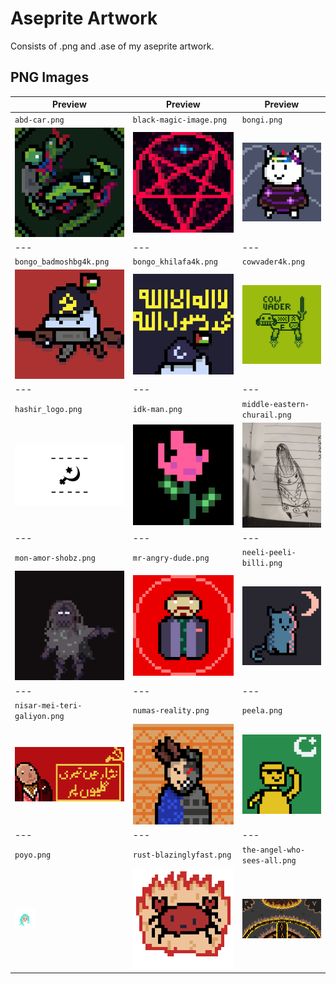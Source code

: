 # Aseprite Artwork
Consists of .png and .ase of my aseprite artwork.

## PNG Images
| Preview | Preview | Preview |
| --- | --- | --- |
| `abd-car.png` | `black-magic-image.png` | `bongi.png` |
| ![abd-car.png](./png/abd-car.png) | ![black-magic-image.png](./png/black-magic-image.png) | ![bongi.png](./png/bongi.png) |
| --- | --- | --- |
| `bongo_badmoshbg4k.png` | `bongo_khilafa4k.png` | `cowvader4k.png` |
| ![bongo_badmoshbg4k.png](./png/bongo_badmoshbg4k.png) | ![bongo_khilafa4k.png](./png/bongo_khilafa4k.png) | ![cowvader4k.png](./png/cowvader4k.png) |
| --- | --- | --- |
| `hashir_logo.png` | `idk-man.png` | `middle-eastern-churail.png` |
| ![hashir_logo.png](./png/hashir_logo.png) | ![idk-man.png](./png/idk-man.png) | ![middle-eastern-churail.png](./png/middle-eastern-churail.png) |
| --- | --- | --- |
| `mon-amor-shobz.png` | `mr-angry-dude.png` | `neeli-peeli-billi.png` |
| ![mon-amor-shobz.png](./png/mon-amor-shobz.png) | ![mr-angry-dude.png](./png/mr-angry-dude.png) | ![neeli-peeli-billi.png](./png/neeli-peeli-billi.png) |
| --- | --- | --- |
| `nisar-mei-teri-galiyon.png` | `numas-reality.png` | `peela.png` |
| ![nisar-mei-teri-galiyon.png](./png/nisar-mei-teri-galiyon.png) | ![numas-reality.png](./png/numas-reality.png) | ![peela.png](./png/peela.png) |
| --- | --- | --- |
| `poyo.png` | `rust-blazinglyfast.png` | `the-angel-who-sees-all.png` |
| ![poyo.png](./png/poyo.png) | ![rust-blazinglyfast.png](./png/rust-blazinglyfast.png) | ![the-angel-who-sees-all.png](./png/the-angel-who-sees-all.png) |
